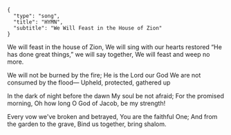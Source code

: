 ```
{
  "type": "song",
  "title": "HYMN",
  "subtitle": "We Will Feast in the House of Zion"
}
```

We will feast in the house of Zion,
We will sing with our hearts restored
“He has done great things,” we will say together,
We will feast and weep no more.

We will not be burned by the fire;
He is the Lord our God
We are not consumed by the flood—
Upheld, protected, gathered up

In the dark of night before the dawn
My soul be not afraid;
For the promised morning, Oh how long
O God of Jacob, be my strength!

Every vow we've broken and betrayed,
You are the faithful One;
And from the garden to the grave,
Bind us together, bring shalom.
